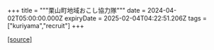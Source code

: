 +++
title = """栗山町地域おこし協力隊"""
date = 2024-04-02T05:00:00.000Z
expiryDate = 2025-02-04T04:22:51.206Z
tags = ["kuriyama","recruit"]
+++


[[source]](https://www.town.kuriyama.hokkaido.jp/soshiki/31/630.html)
